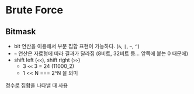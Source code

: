 # Brute Force

## Bitmask

- bit 연산을 이용해서 부분 집합 표현이 가능하다. (`&`, `|`, `~`, `^`)
- `~` 연산은 자료형에 따라 결과가 달라짐 (8비트, 32비트 등... 앞쪽에 붙는 0 때문에)
- shift left (`<<`), shift right (`>>`)
  - 3 `<<` 3 = 24 (11000_2)
  - 1 << N === 2^N 을 의미

정수로 집합을 나타낼 때 사용
